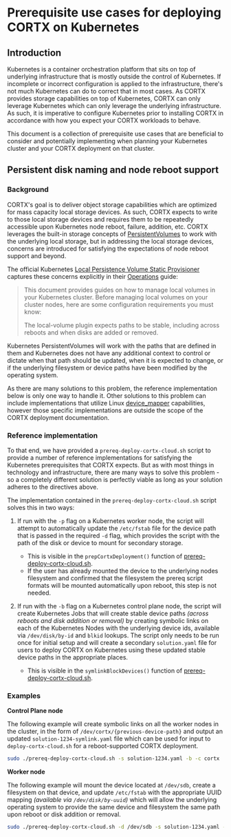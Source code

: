 # Prerequisite use cases for deploying CORTX on Kubernetes

## Introduction

Kubernetes is a container orchestration platform that sits on top of underlying infrastructure that is mostly outside the control of Kubernetes. If incomplete or incorrect configuration is applied to the infrastructure, there's not much Kubernetes can do to correct that in most cases. As CORTX provides storage capabilities on top of Kubernetes, CORTX can only leverage Kubernetes which can only leverage the underlying infrastructure. As such, it is imperative to configure Kubernetes prior to installing CORTX in accordance with how you expect your CORTX workloads to behave.

This document is a collection of prerequisite use cases that are beneficial to consider and potentially implementing when planning your Kubernetes cluster and your CORTX deployment on that cluster.

## Persistent disk naming and node reboot support

### Background

CORTX's goal is to deliver object storage capabilities which are optimized for mass capacity local storage devices. As such, CORTX expects to write to those local storage devices and requires them to be repeatedly accessible upon Kubernetes node reboot, failure, addition, etc. CORTX leverages the built-in storage concepts of [PersistentVolumes](https://kubernetes.io/docs/concepts/storage/persistent-volumes/) to work with the underlying local storage, but in addressing the local storage devices, concerns are introduced for satisfying the expectations of node reboot support and beyond. 

The official Kubernetes [Local Persistence Volume Static Provisioner](https://github.com/kubernetes-sigs/sig-storage-local-static-provisioner) captures these concerns explicitly in their [Operations](https://github.com/kubernetes-sigs/sig-storage-local-static-provisioner/blob/master/docs/operations.md#operations) guide:

> This document provides guides on how to manage local volumes in your Kubernetes cluster. Before managing local volumes on your cluster nodes, here are some configuration requirements you must know:
>
>  The local-volume plugin expects paths to be stable, including across reboots and when disks are added or removed.

Kubernetes PersistentVolumes will work with the paths that are defined in them and Kubernetes does not have any additional context to control or dictate when that path should be updated, when it is expected to change, or if the underlying filesystem or device paths have been modified by the operating system.

As there are many solutions to this problem, the reference implementation below is only one way to handle it. Other solutions to this problem can include implementations that utilize Linux [device_mapper](https://en.wikipedia.org/wiki/Device_mapper) capabilities, however those specific implementations are outside the scope of the CORTX deployment documentation.

### Reference implementation

To that end, we have provided a `prereq-deploy-cortx-cloud.sh` script to provide a number of reference implementations for satisfying the Kubernetes prerequisites that CORTX expects. But as with most things in technology and infrastructure, there are many ways to solve this problem - so a completely different solution is perfectly viable as long as your solution adheres to the directives above.

The implementation contained in the `prereq-deploy-cortx-cloud.sh` script solves this in two ways:

1. If run with the `-p` flag on a Kubernetes worker node, the script will attempt to automatically update the `/etc/fstab` file for the device path that is passed in the required `-d` flag, which provides the script with the path of the disk or device to mount for secondary storage.
   - This is visible in the `prepCortxDeployment()` function of [prereq-deploy-cortx-cloud.sh](/k8_cortx_cloud/prereq-deploy-cortx-cloud.sh).
   - If the user has already mounted the device to the underlying nodes filesystem and confirmed that the filesystem the prereq script formats will be mounted automatically upon reboot, this step is not needed.

2. If run with the `-b` flag on a Kubernetes control plane node, the script will create Kubernetes Jobs that will create stable device paths _(across reboots and disk addition or removal)_ by creating symbolic links on each of the Kubernetes Nodes with the underlying device ids, available via `/dev/disk/by-id` and `blkid` lookups. The script only needs to be run once for initial setup and will create a secondary `solution.yaml` file for users to deploy CORTX on Kubernetes using these updated stable device paths in the appropriate places.
   - This is visible in the `symlinkBlockDevices()` function of [prereq-deploy-cortx-cloud.sh](/k8_cortx_cloud/prereq-deploy-cortx-cloud.sh).

### Examples

**Control Plane node**

The following example will create symbolic links on all the worker nodes in the cluster, in the form of `/dev/cortx/{previous-device-path}` and output an updated `solution-1234-symlink.yaml` file which can be used for input to `deploy-cortx-cloud.sh` for a reboot-supported CORTX deployment.

```bash
sudo ./prereq-deploy-cortx-cloud.sh -s solution-1234.yaml -b -c cortx
```

**Worker node**

The following example will mount the device located at `/dev/sdb`, create a filesystem on that device, and update `/etc/fstab` with the appropriate UUID mapping _(available via `/dev/disk/by-uuid`)_ which will allow the underlying operating system to provide the same device and filesystem the same path upon reboot or disk addition or removal.

```bash
sudo ./prereq-deploy-cortx-cloud.sh -d /dev/sdb -s solution-1234.yaml -p
```
